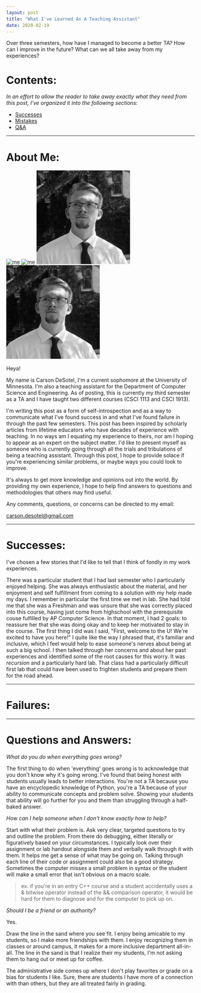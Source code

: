 ```yaml
---
layout: post
title: "What I've Learned As A Teaching Assistant"
date: 2020-02-19
---
```


Over three semesters, how have I managed to become a better TA? How can I improve in the future? What can we all take away from my experiences?

# Contents:

*In an effort to allow the reader to take away exactly what they need from this post, I've organized it into the following sections:*

* [Successes](#success)
* [Mistakes](#failure)
* [Q&A](#qa)

--- 

<a name="about_me"> </a>
# About Me:

<img src="/_images/carson_TA_article.jpg" alt="me" height="250" width="250" class="center">

<img src="/_images/carson_TA_article.JPG" alt="me" height="250" width="250" class="center">

<img src="./_images/carson_TA_article.jpg" alt="me" height="250" width="250" class="center">

<img src="../_posts/_images/carson_TA_article.jpg" alt="me" height="250" width="250" class="center">


Heya!

My name is Carson DeSotel, I'm a current sophomore at the University of Minnesota. I'm also a teaching assistant for the Department of Computer Science and Engineering. As of posting, this is currently my third semester as a TA and I have taught two different courses (CSCI 1113 and CSCI 1913). 

I'm writing this post as a form of self-introspection and as a way to communicate what I've found success in and what I've found failure in through the past few semesters. This post has been inspired by scholarly articles from lifetime educators who have decades of experience with teaching. In no ways am I equating my experience to theirs, nor am I hoping to appear as an expert on the subject matter. I'd like to present myself as someone who is currently going through all the trials and tribulations of being a teaching assistant. Through this post, I hope to provide solace if you're experiencing similar problems, or maybe ways you could look to improve. 

It's always to get more knowledge and opinions out into the world. By providing my own experience, I hope to help find answers to questions and methodologies that others may find useful.

Any comments, questions, or concerns can be directed to my email: 

carson.desotel@gmail.com

---

<a name="success"> </a>
# Successes:

I've chosen a few stories that I'd like to tell that I think of fondly in my work experiences. 

There was a particular student that I had last semester who I particularly enjoyed helping. She was always enthusiastic about the material, and her enjoyment and self fulfillment from coming to a solution with my help made my days. I remember in particular the first time we met in lab. She had told me that she was a Freshman and was unsure that she was correctly placed into this course, having just come from highschool with the prerequisite couse fulfilled by AP Computer Science. In that moment, I had 2 goals: to reassure her that she was doing okay and to keep her motivated to stay in the course. The first thing I did was I said, "First, welcome to the U! We're excited to have you here!" I quite like the way I phrased that, it's familiar and inclusive, which I feel would help to ease someone's nerves about being at such a big school. I then talked through her concerns and about her past experiences and identified some of the root causes for this worry. It was *recursion* and a particularly hard lab. That class had a particularly difficult first lab that could have been used to frighten students and prepare them for the road ahead.

---

<a name="failure"> </a>
# Failures:

---

<a name="qa"> </a>
# Questions and Answers:

*What do you do when everything goes wrong?*

The first thing to do when 'everything' goes wrong is to acknowledge that you don't know why it's going wrong. I've found that being honest with students usually leads to better interactions. You're not a TA because you have an encyclopedic knowledge of Python, you're a TA because of your ability to communicate concepts and problem solve. Showing your students that ability will go further for you and them than struggling through a half-baked answer.

*How can I help someone when I don't know exactly how to help?*

Start with what their problem is. Ask very clear, targeted questions to try and outline the problem. From there do debugging, either literally or figuratively based on your circumstances. I typically look over their assignment or lab handout alongside them and verbally walk through it with them. It helps me get a sense of what may be going on. Talking through each line of their code or assignment could also be a good strategy. Sometimes the computer misses a small problem in syntax or the student will make a small error that isn't obvious on a macro scale. 

> ex. if you're in an entry C++ course and a student accidentally uses a & bitwise operator instead of the && comparison operator, it would be hard for them to diagnose and for the computer to pick up on.

*Should I be a friend or an authority?*

Yes.

Draw the line in the sand where you see fit. I enjoy being amicable to my students, so I make more friendships with them. I enjoy recognizing them in classes or around campus, it makes for a more inclusive department all-in-all. The line in the sand is that I realize their my students, I'm not asking them to hang out or meet up for coffee. 

The administrative side comes up where I don't play favorites or grade on a bias for students I like. Sure, there are students I have more of a connection with than others, but they are all treated fairly in grading. 